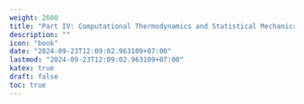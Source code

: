 ```yaml
---
weight: 2600
title: "Part IV: Computational Thermodynamics and Statistical Mechanics"
description: ""
icon: "book"
date: "2024-09-23T12:09:02.963109+07:00"
lastmod: "2024-09-23T12:09:02.963109+07:00"
katex: true
draft: false
toc: true
---
```

